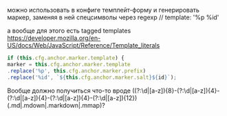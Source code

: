 можно использовать в конфиге темплейт-форму
и генерировать маркер, заменяя в ней спецсимволы через regexp
// template: '%p %id'

а вообще для этого есть tagged templates https://developer.mozilla.org/en-US/docs/Web/JavaScript/Reference/Template_literals
```js
if (this.cfg.anchor.marker.template) {
marker = this.cfg.anchor.marker.template
.replace('%p', this.cfg.anchor.marker.prefix)
.replace('%id', `${this.cfg.anchor.marker.salt}${id}`);
```

Вообще должно получиться что-то вроде
((?:\d|[a-z]){8}-(?:\d|[a-z]){4}-(?:\d|[a-z]){4}-(?:\d|[a-z]){4}-(?:\d|[a-z]){12})(\.md|\.mdown|\.markdown|\.mmap)?
